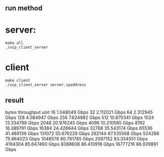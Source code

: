 ## run method
# server:
    make all
    ./ucp_client_server
# client
    make client
    ./ucp_client_server server.ipaddress


## result
bytes     throughput    uint
16          1.048049    Gbps
32          2.112021    Gbps
64          2.312945    Gbps
128         4.084947    Gbps
256         7.624882    Gbps
512        10.870341    Gbps
1024       13.334798    Gbps
2048       20.976245    Gbps
4096       10.210585    Gbps
8192       16.389791    Gbps
16384      24.426644    Gbps
32768      35.543174    Gbps
65536      41.489136    Gbps
131072     55.676229    Gbps
262144     67.535568    Gbps
524288     75.664023    Gbps
1048576    80.781785    Gbps
2097152    83.334551    Gbps
4194304    85.647460    Gbps
8388608    86.410918    Gbps
16777216   86.939891    Gbps
